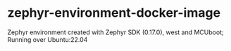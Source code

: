 # zephyr-environment-docker-image
Zephyr environment created with Zephyr SDK (0.17.0), west and MCUboot; Running over Ubuntu:22.04
